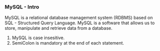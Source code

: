 ### MySQL - Intro

MySQL is a relational database management system (RDBMS) based on SQL - Structured Query Language. MySQL is a software that allows us to store, manipulate and retrieve data from a database.

1. MySQL is case insesitive.
2. SemiColon is mandatory at the end of each statement.
